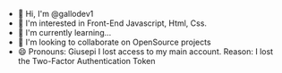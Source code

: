 - 👋 Hi, I'm @gallodev1
- 👀 I'm interested in Front-End Javascript, Html, Css.
- 🌱 I'm currently learning...
- 💞️ I'm looking to collaborate on OpenSource projects
- 😄 Pronouns: Giusepi
I lost access to my main account. Reason: I lost the Two-Factor Authentication Token
<!---
gallodev1/gallodev1 is a ✨ special ✨ repository because its `README.md` (this file) appears on your GitHub profile.
You can click the Preview link to take a look at your changes.
--->
